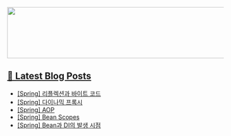 <a href="https://github.com/devxb/gitanimals">
<img
  src="https://render.gitanimals.org/lines/hyunjong-96"
  width="600"
  height="120"
/>

## 📕 Latest Blog Posts

</a><ul><li><a href='https://hyunjong96.tistory.com/31' target='_blank'>[Spring] 리플렉션과 바이트 코드</a></li><li><a href='https://hyunjong96.tistory.com/30' target='_blank'>[Spring] 다이나믹 프록시</a></li><li><a href='https://hyunjong96.tistory.com/29' target='_blank'>[Spring] AOP</a></li><li><a href='https://hyunjong96.tistory.com/28' target='_blank'>[Spring] Bean Scopes</a></li><li><a href='https://hyunjong96.tistory.com/27' target='_blank'>[Spring] Bean과 DI의 발생 시점</a></li></ul>